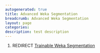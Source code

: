 ```yaml
---
autogenerated: true
title: Advanced Weka Segmentation
breadcrumb: Advanced Weka Segmentation
layout: page
categories: 
description: test description
---
```


1.  REDIRECT [Trainable Weka Segmentation](Trainable_Weka_Segmentation )

